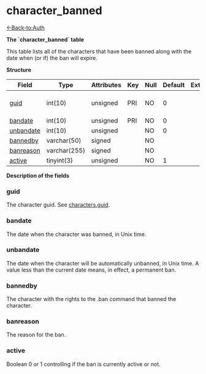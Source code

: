 # character\_banned

[<-Back-to:Auth](database-auth.md)

**The \`character\_banned\` table**

This table lists all of the characters that have been banned along with the date when (or if) the ban will expire.

**Structure**

| Field          | Type         | Attributes | Key | Null | Default | Extra | Comment                  |
|----------------|--------------|------------|-----|------|---------|-------|--------------------------|
| [guid][1]      | int(10)      | unsigned   | PRI | NO   | 0       |       | Global Unique Identifier |
| [bandate][2]   | int(10)      | unsigned   | PRI | NO   | 0       |       |                          |
| [unbandate][3] | int(10)      | unsigned   |     | NO   | 0       |       |                          |
| [bannedby][4]  | varchar(50)  | signed     |     | NO   |         |       |                          |
| [banreason][5] | varchar(255) | signed     |     | NO   |         |       |                          |
| [active][6]    | tinyint(3)   | unsigned   |     | NO   | 1       |       |                          |

[1]: #guid
[2]: #bandate
[3]: #unbandate
[4]: #bannedby
[5]: #banreason
[6]: #active

**Description of the fields**

### guid

The character guid. See [characters.guid](2129969.html#characters(table)-id).

### bandate

The date when the character was banned, in Unix time.

### unbandate

The date when the character will be automatically unbanned, in Unix time. A value less than the current date means, in effect, a permanent ban.

### bannedby

The character with the rights to the .ban command that banned the character.

### banreason

The reason for the ban.

### active

Boolean 0 or 1 controlling if the ban is currently active or not.
